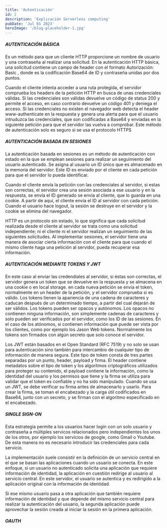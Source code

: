 ```yaml
---
title: 'Autenticación'
id: 2
description: 'Explicación Serverless computing'
pubDate: 'Jul 01 2023'
heroImage: '/blog-placeholder-1.jpg'
---
```


##### AUTENTICACIÓN BÁSICA
Es un método para que un cliente HTTP proporcione un nombre de usuario y una contraseña al realizar una solicitud. En la autenticación HTTP básica, una solicitud contiene un campo de header con el formato Autorización: Basic <credenciales>, donde <credenciales> es la codificación Base64 de ID y contraseña unidas por dos puntos.

Cuando el cliente intenta acceder a una ruta protegida, el servidor comprueba los headers de la petición HTTP en busca de unas credenciales válidas. Si las credenciales son válidas devuelve un código de status 200 y permite el acceso, en caso contrario devuelve un código 401 y deniega el acceso. Si las credenciales no existen el navegador web detecta el header www-authenticate en la respuesta y genera una alerta para que el usuario intruduzca las credenciales, que son codificadas a Base64 y enviadas en la siguiente petición para que el servidor las vuelva a comprobar. Este método de autenticación solo es seguro si se usa el protocolo HTTPS

##### AUTENTICACIÓN BASADA EN SESIONES
La autenticación basada en sesiones es un método de autenticación con estado en la que se emplean sesiones para realizar un seguimiento del usuario autenticado. Se asigna al usuario un ID único que es almacenado en la memoria del servidor. Este ID es enviado por el cliente en cada petición para que el servidor lo pueda identificar.

Cuando el cliente envía la petición con las credenciales al servidor, si estas son correctas, el servidor crea una sesión asociada a ese usuario y en la respuesta, se envía el ID generado se envía al cliente, que lo guarda en una cookie. A partir de aquí, el cliente envía el ID al servidor con cada petición. Cuando el usuario hace logout, la sesión se destruye en el servidor y la cookie se elimina del navegador.

HTTP es un protocolo sin estado, lo que significa que cada solicitud realizada desde el cliente al servidor se trata como una solicitud independiente; ni el cliente ni el servidor realizan un seguimiento de las siguientes solicitudes. Al implementar sesiones, el servidor tiene una manera de asociar cierta información con el cliente para que cuando el mismo cliente haga una petición al servidor, pueda recuperar esa información.

##### AUTENTICACIÓN MEDIANTE TOKENS Y JWT
En este caso al enviar las credendiales al servidor, si éstas son correctas, el servidor genera un token que se devuelve en la respuesta y se almacena en una cookie o en local storage. en cada nueva petición se envía el token, normalmente en un header de la petición, y el servidor comprueba si es válido. Los tokens tienen la apariencia de una cadena de caracteres y caducan después de un determinado tiempo, a partir del cual dejarán de ser válidos. Los tokens pueden ser opacos y autónomos. Los opacos no contienen ninguna información, son simplemente cadenas de caracteres y solo pueden ser verificados por el servidor, como los ID de las sesiones. En el caso de los atónomos, si contienen información que puede ser vista por los clientes, como por ejemplo los Jason Web tokens. Normalmente los tokens son firmados con algún secreto que solo conoce el servidor.

Los JWT están basados en el Open Standard (RFC 7519) y no solo se usan para autenticación sino también para intercambio de cualquier tipo de información de manera segura. Este tipo de token consta de tres partes separadas por un punto, header, payload y firma. El header contiene metadatos sobre el tipo de token y los algoritmos criptográficos utilizados para proteger su contenido, el payload contiene la información, como la identidad del usuario y los permisos que tiene y la firma se utiliza para validar que el token es confiable y no ha sido manipulado. Cuando se usa un JWT, se debe verificar su firma antes de almacenarlo y usarlo. Para crear la firma, se toman el encabezado y la carga útil codificados en Base64, junto con un secreto, y se firman con el algoritmo especificado en el encabezado.

##### SINGLE SIGN-ON
Esta estrategia permite a los usuarios hacer login con un solo usuario y contraseña a múltiples servicos relacionados pero independientes los unos de los otros, por ejemplo los servicios de google, como Gmail o Youtube. De esta manera no es necesario introducir las credenciales para cada servicio.

La implementación suele consistir en la definición de un servicio central en el que se basan las aplicaciones cuando un usuario se conecta. En este enfoque, si un usuario no autenticado solicita una aplicación que requiere información de identidad, la aplicación en cuestión redirige al usuario al servicio central. En este servidor, el usuario se autentica y es redirigido a la aplicación original con la información de identidad. 

Si ese mismo usuario pasa a otra aplicación que también requiere información de identidad y que depende del mismo servicio central para realizar la autenticación del usuario, la segunda aplicación puede aprovechar la sesión creada al iniciar la sesión en la primera aplicación.

##### OAUTH
